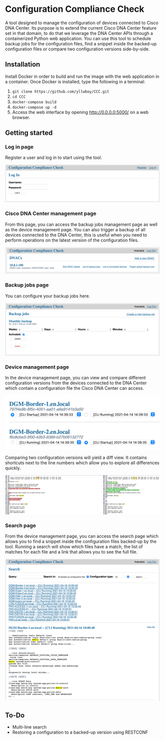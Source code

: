 # Configuration Compliance Check
A tool designed to manage the configuration of devices connected to Cisco DNA Center. Its purpose is to extend the current Cisco DNA Center feature set in that domain, to do that we leverage the DNA Center APIs through a containerized Python web application. You can use this tool to schedule backup jobs for the configuration files, find a snippet inside the backed-up configuration files or compare two configuration versions side-by-side.

## Installation
Install Docker in order to build and run the image with the web application in a container. Once Docker is installed, type the following in a terminal:

1. `git clone https://github.com/yllwboy/CCC.git`
2. `cd CCC`
3. `docker-compose build`
4. `docker-compose up -d`
5. Access the web interface by opening <http://0.0.0.0:5000/> on a web browser.

## Getting started

### Log in page

Register a user and log in to start using the tool.

![Log in page](screenshots/login.png)

### Cisco DNA Center management page

From this page, you can access the backup jobs management page as well as the device management page. You can also trigger a backup of all devices connected to the DNA Center, this is useful when you need to perform operations on the latest version of the configuration files.

![Cisco DNA Center management page](screenshots/dnacs.png)

### Backup jobs page

You can configure your backup jobs here.

![Backup jobs page](screenshots/jobs.png)

### Device management page

In the device management page, you can view and compare different configuration versions from the devices connected to the DNA Center which contain a configuration file the Cisco DNA Center can access.

![Device management page](screenshots/devices.png)

Comparing two configuration versions will yield a diff view. It contains shortcuts next to the line numbers which allow you to explore all differences quickly.

![Diff view](screenshots/diff.png)

### Search page

From the device management page, you can access the search page which allows you to find a snippet inside the configuration files backed-up by the tool. Running a search will show which files have a match, the list of matches for each file and a link that allows you to see the full file.

![Search page](screenshots/search.png)

## To-Do
- Multi-line search
- Restoring a configuration to a backed-up version using RESTCONF
